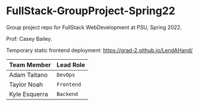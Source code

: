 # FullStack-GroupProject-Spring22
Group project repo for FullStack WebDevelopment at PSU, Spring 2022. 

Prof: Casey Bailey.

Temporary static frontend deployment: https://grad-2.github.io/LendAHand/

| Team Member   | Lead Role   | 
| ------------- | ----------- | 
| Adam Taitano  | `DevOps`    |
| Taylor Noah   | `Frontend`  |
| Kyle Esquerra | `Backend`   | 
